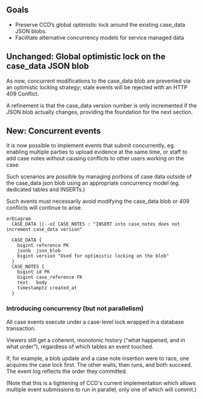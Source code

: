 ## Goals

* Preserve CCD’s global optimistic lock around the existing case_data JSON blobs.
* Facilitate alternative concurrency models for service managed data


## Unchanged: Global optimistic lock on the case_data JSON blob

As now, concurrent modifications to the case_data blob are prevented via an optimistic locking strategy; stale events will be rejected with an HTTP 409 Conflict.

A refinement is that the case_data version number is only incremented if the JSON blob actually changes, providing the foundation for the next section.

## New: Concurrent events

It is now possible to implement events that submit concurrently, eg. enabling multiple parties to upload evidence at the same time, or staff to add case notes without causing conflicts to other users working on the case.

Such scenarios are possible by managing portions of case data outside of the case_data json blob using an appropriate concurrency model (eg. dedicated tables and INSERTs.)

Such events must necessarily avoid modifying the case_data blob or 409 conflicts will continue to arise.

```mermaid
erDiagram
  CASE_DATA ||--o{ CASE_NOTES : "INSERT into case_notes does not increment case_data version"

  CASE_DATA {
    bigint reference PK
    jsonb  json_blob
    bigint version "Used for optimistic locking on the blob"
  }
  CASE_NOTES {
    bigint id PK
    bigint case_reference FK
    text   body
    timestamptz created_at
  }
```

### Introducing concurrency (but not parallelism)

All case events execute under a case-level lock wrapped in a database transaction.

Viewers still get a coherent, monotonic history (“what happened, and in what order”), regardless of which tables an event touched.

If, for example, a blob update and a case note insertion were to race, one acquires the case lock first. The other waits, then runs, and both succeed. The event log reflects the order they committed.

(Note that this is a tightening of CCD's current implementation which allows multiple event submissions to run in parallel, only one of which will commit.)

